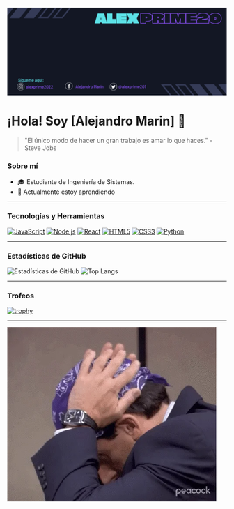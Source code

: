 ![Header](https://raw.githubusercontent.com/Alexprime20/Alexprime20/main/Alexprime20%20(4).png)

# ¡Hola! Soy [Alejandro Marin] 👋

> "El único modo de hacer un gran trabajo es amar lo que haces." - Steve Jobs

### Sobre mí
- 🎓 Estudiante de Ingeniería de Sistemas.
- 🌱 Actualmente estoy aprendiendo

---

### Tecnologías y Herramientas
[![JavaScript](logos/javascript.png)](https://www.javascript.com/)
[![Node.js](logos/nodejs.png)](https://nodejs.org/)
[![React](logos/react.png)](https://reactjs.org/)
[![HTML5](logos/html5.png)](https://developer.mozilla.org/en-US/docs/Web/Guide/HTML/HTML5)
[![CSS3](logos/css3.png)](https://developer.mozilla.org/en-US/docs/Web/CSS)
[![Python](logos/python.png)](https://www.python.org/)




---

### Estadísticas de GitHub
![Estadísticas de GitHub](https://github-readme-stats.vercel.app/api?username=Alexprime20&show_icons=true&theme=radical)
![Top Langs](https://github-readme-stats.vercel.app/api/top-langs/?username=Alexprime20&layout=compact&theme=radical)

---

### Trofeos
[![trophy](https://github-profile-trophy.vercel.app/?username=Alexprime20)](https://github.com/ryo-ma/github-profile-trophy)

---

![GIF](https://raw.githubusercontent.com/Alexprime20/Alexprime20/main/giphy.webp)

